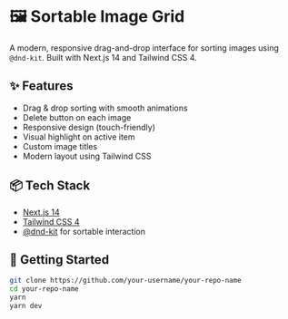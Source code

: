 # 🖼️ Sortable Image Grid

A modern, responsive drag-and-drop interface for sorting images using `@dnd-kit`. Built with Next.js 14 and Tailwind CSS 4.

## ✨ Features

- Drag & drop sorting with smooth animations
- Delete button on each image
- Responsive design (touch-friendly)
- Visual highlight on active item
- Custom image titles
- Modern layout using Tailwind CSS

## 📦 Tech Stack

- [Next.js 14](https://nextjs.org/)
- [Tailwind CSS 4](https://tailwindcss.com/)
- [@dnd-kit](https://github.com/clauderic/dnd-kit) for sortable interaction

## 🚀 Getting Started

```bash
git clone https://github.com/your-username/your-repo-name
cd your-repo-name
yarn
yarn dev
```
